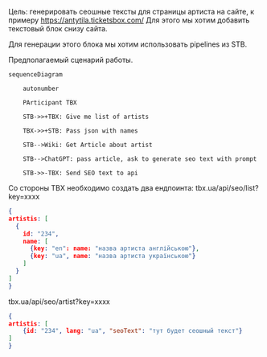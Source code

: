 Цель: генерировать сеошные тексты для страницы артиста на сайте, к примеру https://antytila.ticketsbox.com/
Для этого мы хотим добавить текстовый блок снизу сайта.

Для генерации этого блока мы хотим использовать pipelines из STB.

Предполагаемый сценарий работы.
```mermaid
sequenceDiagram

    autonumber

    PArticipant TBX

    STB->>+TBX: Give me list of artists

    TBX->>+STB: Pass json with names

    STB-->Wiki: Get Article about artist

    STB-->ChatGPT: pass article, ask to generate seo text with prompt

    STB->>-TBX: Send SEO text to api
```

Со стороны TBX необходимо создать два ендпоинта:
tbx.ua/api/seo/list?key=xxxx
```json
{
artistis: [
  {
    id: "234", 
    name: [
      {key: "en": name: "назва артиста англійською"},
      {key: "ua", name: "назва артиста українською"}
    ]
  }
]
}
```

tbx.ua/api/seo/artist?key=xxxx
```json
{
artistis: [
	{id: "234", lang: "ua", "seoText": "тут будет сеошный текст"}
]
}
```

